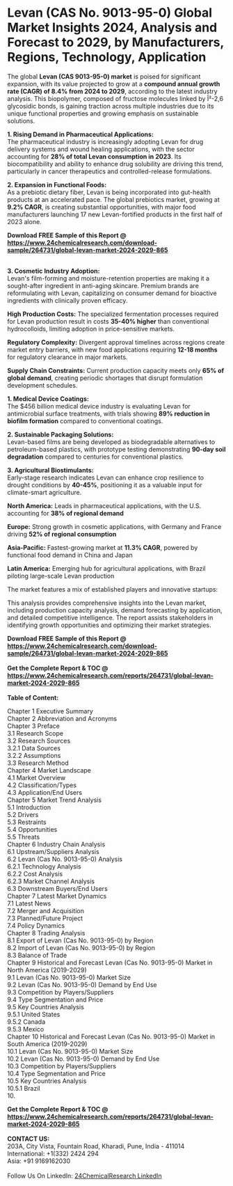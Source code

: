 <h1>Levan (CAS No. 9013-95-0) Global Market Insights 2024, Analysis and Forecast to 2029, by Manufacturers, Regions, Technology, Application</h1><p>The global <strong>Levan (CAS 9013-95-0) market</strong> is poised for significant expansion, with its value projected to grow at a <strong>compound annual growth rate (CAGR) of 8.4% from 2024 to 2029</strong>, according to the latest industry analysis. This biopolymer, composed of fructose molecules linked by Î²-2,6 glycosidic bonds, is gaining traction across multiple industries due to its unique functional properties and growing emphasis on sustainable solutions.</p><p><strong>1. Rising Demand in Pharmaceutical Applications:</strong><br>
The pharmaceutical industry is increasingly adopting Levan for drug delivery systems and wound healing applications, with the sector accounting for <strong>28% of total Levan consumption in 2023</strong>. Its biocompatibility and ability to enhance drug solubility are driving this trend, particularly in cancer therapeutics and controlled-release formulations.</p><p><strong>2. Expansion in Functional Foods:</strong><br>
As a prebiotic dietary fiber, Levan is being incorporated into gut-health products at an accelerated pace. The global prebiotics market, growing at <strong>9.2% CAGR</strong>, is creating substantial opportunities, with major food manufacturers launching 17 new Levan-fortified products in the first half of 2023 alone.</p><div><b>Download FREE Sample of this Report @ 
            <a href="https://www.24chemicalresearch.com/download-sample/264731/global-levan-market-2024-2029-865">
            https://www.24chemicalresearch.com/download-sample/264731/global-levan-market-2024-2029-865</a></b></div><br><p><strong>3. Cosmetic Industry Adoption:</strong><br>
Levan's film-forming and moisture-retention properties are making it a sought-after ingredient in anti-aging skincare. Premium brands are reformulating with Levan, capitalizing on consumer demand for bioactive ingredients with clinically proven efficacy.</p><p><strong>High Production Costs:</strong> 
The specialized fermentation processes required for Levan production result in costs <strong>35-40% higher</strong> than conventional hydrocolloids, limiting adoption in price-sensitive markets.</p><p><strong>Regulatory Complexity:</strong> 
Divergent approval timelines across regions create market entry barriers, with new food applications requiring <strong>12-18 months</strong> for regulatory clearance in major markets.</p><p><strong>Supply Chain Constraints:</strong> 
Current production capacity meets only <strong>65% of global demand</strong>, creating periodic shortages that disrupt formulation development schedules.</p><p><strong>1. Medical Device Coatings:</strong><br>
The $456 billion medical device industry is evaluating Levan for antimicrobial surface treatments, with trials showing <strong>89% reduction in biofilm formation</strong> compared to conventional coatings.</p><p><strong>2. Sustainable Packaging Solutions:</strong><br>
Levan-based films are being developed as biodegradable alternatives to petroleum-based plastics, with prototype testing demonstrating <strong>90-day soil degradation</strong> compared to centuries for conventional plastics.</p><p><strong>3. Agricultural Biostimulants:</strong><br>
Early-stage research indicates Levan can enhance crop resilience to drought conditions by <strong>40-45%</strong>, positioning it as a valuable input for climate-smart agriculture.</p><p><strong>North America:</strong> Leads in pharmaceutical applications, with the U.S. accounting for <strong>38% of regional demand</strong></p><p><strong>Europe:</strong> Strong growth in cosmetic applications, with Germany and France driving <strong>52% of regional consumption</strong></p><p><strong>Asia-Pacific:</strong> Fastest-growing market at <strong>11.3% CAGR</strong>, powered by functional food demand in China and Japan</p><p><strong>Latin America:</strong> Emerging hub for agricultural applications, with Brazil piloting large-scale Levan production</p><p>The market features a mix of established players and innovative startups:</p><p>This analysis provides comprehensive insights into the Levan market, including production capacity analysis, demand forecasting by application, and detailed competitive intelligence. The report assists stakeholders in identifying growth opportunities and optimizing their market strategies.</p><div><b>Download FREE Sample of this Report @ 
            <a href="https://www.24chemicalresearch.com/download-sample/264731/global-levan-market-2024-2029-865">
            https://www.24chemicalresearch.com/download-sample/264731/global-levan-market-2024-2029-865</a></b></div><br><div><b>Get the Complete Report & TOC @ 
            <a href="https://www.24chemicalresearch.com/reports/264731/global-levan-market-2024-2029-865">
            https://www.24chemicalresearch.com/reports/264731/global-levan-market-2024-2029-865</a></b></div><br>
            <b>Table of Content:</b><p>Chapter 1 Executive Summary<br />
Chapter 2 Abbreviation and Acronyms<br />
Chapter 3 Preface<br />
3.1 Research Scope<br />
3.2 Research Sources<br />
3.2.1 Data Sources<br />
3.2.2 Assumptions<br />
3.3 Research Method<br />
Chapter 4 Market Landscape<br />
4.1 Market Overview<br />
4.2 Classification/Types<br />
4.3 Application/End Users<br />
Chapter 5 Market Trend Analysis<br />
5.1 Introduction<br />
5.2 Drivers<br />
5.3 Restraints<br />
5.4 Opportunities<br />
5.5 Threats<br />
Chapter 6 Industry Chain Analysis<br />
6.1 Upstream/Suppliers Analysis<br />
6.2 Levan (Cas No. 9013-95-0) Analysis<br />
6.2.1 Technology Analysis<br />
6.2.2 Cost Analysis<br />
6.2.3 Market Channel Analysis<br />
6.3 Downstream Buyers/End Users<br />
Chapter 7 Latest Market Dynamics<br />
7.1 Latest News<br />
7.2 Merger and Acquisition<br />
7.3 Planned/Future Project<br />
7.4 Policy Dynamics<br />
Chapter 8 Trading Analysis<br />
8.1 Export of Levan (Cas No. 9013-95-0) by Region<br />
8.2 Import of Levan (Cas No. 9013-95-0) by Region<br />
8.3 Balance of Trade<br />
Chapter 9 Historical and Forecast Levan (Cas No. 9013-95-0) Market in North America (2019-2029)<br />
9.1 Levan (Cas No. 9013-95-0) Market Size<br />
9.2 Levan (Cas No. 9013-95-0) Demand by End Use<br />
9.3 Competition by Players/Suppliers<br />
9.4 Type Segmentation and Price<br />
9.5 Key Countries Analysis<br />
9.5.1 United States<br />
9.5.2 Canada<br />
9.5.3 Mexico<br />
Chapter 10 Historical and Forecast Levan (Cas No. 9013-95-0) Market in South America (2019-2029)<br />
10.1 Levan (Cas No. 9013-95-0) Market Size<br />
10.2 Levan (Cas No. 9013-95-0) Demand by End Use<br />
10.3 Competition by Players/Suppliers<br />
10.4 Type Segmentation and Price<br />
10.5 Key Countries Analysis<br />
10.5.1 Brazil<br />
10.</p><div><b>Get the Complete Report & TOC @ 
            <a href="https://www.24chemicalresearch.com/reports/264731/global-levan-market-2024-2029-865">
            https://www.24chemicalresearch.com/reports/264731/global-levan-market-2024-2029-865</a></b></div><br><b>CONTACT US:</b><br>
            203A, City Vista, Fountain Road, Kharadi, Pune, India - 411014<br>
            International: +1(332) 2424 294<br>
            Asia: +91 9169162030 <br><br>
            Follow Us On LinkedIn: <a href="https://www.linkedin.com/company/24chemicalresearch/">24ChemicalResearch LinkedIn</a>